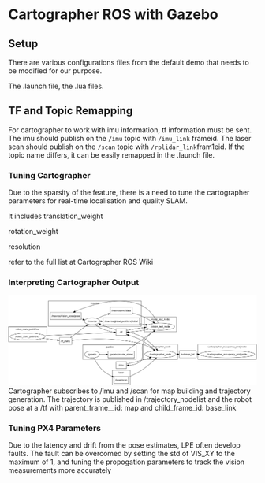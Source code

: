 # Cartographer ROS with Gazebo

## Setup

There are various configurations files from the default demo that needs to be modified for our purpose.

The .launch file, the .lua files.

## TF and Topic Remapping

For cartographer to work with imu information, tf information must be sent. The imu should publish on the `/imu` topic with `/imu_link` frameid. The laser scan should publish on the `/scan` topic with `/rplidar_link`fram1eid. If the topic name differs, it can be easily remapped in the .launch file.

### Tuning Cartographer

Due to the sparsity of the feature, there is a need to tune the cartographer parameters for real-time localisation and quality SLAM.

It includes translation\_weight

rotation\_weight

resolution

refer to the full list at Cartographer ROS Wiki

### Interpreting Cartographer Output

![](/assets/gazebo-cartographer-px4-rqt.png)Cartographer subscribes to /imu and /scan for map building and trajectory generation. The trajectory is published in /trajectory_nodelist and the robot pose at a /tf with parent\_frame_\_id: map and child\_frame\_id: base\_link 

### Tuning PX4 Parameters

Due to the latency and drift from the pose estimates, LPE often develop faults. The fault can be overcomed by setting the std of VIS\_XY to the maximum of 1, and tuning the propogation parameters to track the vision measurements more accurately

